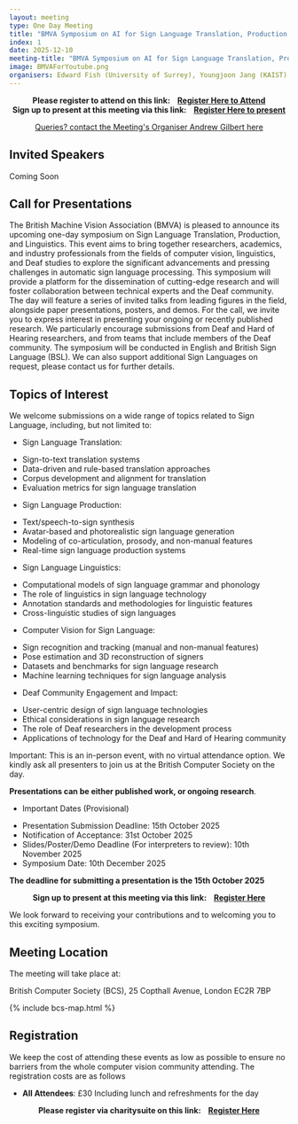 ```yaml
---
layout: meeting
type: One Day Meeting
title: "BMVA Symposium on AI for Sign Language Translation, Production, and Linguistics (10th December 2025) "
index: 1
date: 2025-12-10
meeting-title: "BMVA Symposium on AI for Sign Language Translation, Production, and Linguistics"
image: BMVAForYoutube.png
organisers: Edward Fish (University of Surrey), Youngjoon Jang (KAIST), Özge Mercanoğlu Sincan (University of Surrey)
---
```


<div class="alert mt-3 alert-info" style="text-align:center;">
<span><strong>Please register to attend on this link: &nbsp;&nbsp;
<a class="btn btn-warning" role="button" href="https://bmva.charitysuite.com/events/pmvihyso">Register Here to Attend</a></strong></span>
</div>

<div class="alert mt-3 alert-info" style="text-align:center;">
<span><strong>Sign up to present at this meeting via this link: &nbsp;&nbsp;
<a class="btn btn-warning" role="button" href="https://bmva.charitysuite.com/forms/y3tedpnu">Register Here to present</a></strong></span>
</div>

<p style="text-align: center;">
<a class="btn btn-info" role="button" href="mailto:a.gilbert@surrey.ac.uk">Queries? contact the Meeting's Organiser Andrew Gilbert here</a></p>

## Invited Speakers

Coming Soon
<!-- * Andrew Zisserman (Google Deepmind/Unviersity of Oxford) -->
<!--  * Chris Dyer (Google Gemini Sign Language) -->


## Call for Presentations

The British Machine Vision Association (BMVA) is pleased to announce its upcoming one-day symposium on Sign Language Translation, Production, and Linguistics. This event aims to bring together researchers, academics, and industry professionals from the fields of computer vision, linguistics, and Deaf studies to explore the significant advancements and pressing challenges in automatic sign language processing.
This symposium will provide a platform for the dissemination of cutting-edge research and will foster collaboration between technical experts and the Deaf community. The day will feature a series of invited talks from leading figures in the field, alongside paper presentations, posters, and demos.
For the call, we invite you to express interest in presenting your ongoing or recently published research. We particularly encourage submissions from Deaf and Hard of Hearing researchers, and from teams that include members of the Deaf community. The symposium will be conducted in English and British Sign Language (BSL). We can also support additional Sign Languages on request, please contact us for further details. 

## Topics of Interest
We welcome submissions on a wide range of topics related to Sign Language, including, but not limited to:
* Sign Language Translation:
- Sign-to-text translation systems
- Data-driven and rule-based translation approaches
- Corpus development and alignment for translation
- Evaluation metrics for sign language translation
* Sign Language Production:
- Text/speech-to-sign synthesis
- Avatar-based and photorealistic sign language generation
- Modeling of co-articulation, prosody, and non-manual features
- Real-time sign language production systems
* Sign Language Linguistics:
- Computational models of sign language grammar and phonology
- The role of linguistics in sign language technology
- Annotation standards and methodologies for linguistic features
- Cross-linguistic studies of sign languages
* Computer Vision for Sign Language:
- Sign recognition and tracking (manual and non-manual features)
- Pose estimation and 3D reconstruction of signers
- Datasets and benchmarks for sign language research
- Machine learning techniques for sign language analysis
* Deaf Community Engagement and Impact:
- User-centric design of sign language technologies
- Ethical considerations in sign language research
- The role of Deaf researchers in the development process
- Applications of technology for the Deaf and Hard of Hearing community

Important: This is an in-person event, with no virtual attendance option. We kindly ask all presenters to join us at the British Computer Society on the day.

**Presentations can be either published work, or ongoing research**. 

* Important Dates (Provisional)
- Presentation Submission Deadline: 15th October 2025
- Notification of Acceptance: 31st October 2025
- Slides/Poster/Demo Deadline (For interpreters to review): 10th November 2025
- Symposium Date: 10th December 2025

**The deadline for submitting a presentation is the 15th October 2025**

<div class="alert mt-3 alert-info" style="text-align:center;">
<span><strong>Sign up to present at this meeting via this link: &nbsp;&nbsp;
<a class="btn btn-warning" role="button" href="https://bmva.charitysuite.com/forms/y3tedpnu">Register Here</a></strong></span>
</div>

We look forward to receiving your contributions and to welcoming you to this exciting symposium.

## Meeting Location

The meeting will take place at:

British Computer Society (BCS), 25 Copthall Avenue, London EC2R 7BP

{% include bcs-map.html %}

## Registration

We keep the cost of attending these events as low as possible to ensure no barriers from the whole computer vision community attending. 
The registration costs are as follows 
- **All Attendees**:  £30
Including lunch and refreshments for the day


<div class="alert mt-3 alert-info" style="text-align:center;">
<span><strong>Please register via charitysuite on this link: &nbsp;&nbsp;
<a class="btn btn-warning" role="button" href="https://bmva.charitysuite.com/events/pmvihyso">Register Here</a></strong></span>
</div>




